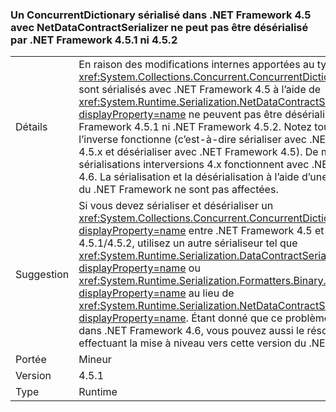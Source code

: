 ### <a name="a-concurrentdictionary-serialized-in-net-framework-45-with-netdatacontractserializer-cannot-be-deserialized-by-net-framework-451-or-452"></a>Un ConcurrentDictionary sérialisé dans .NET Framework 4.5 avec NetDataContractSerializer ne peut pas être désérialisé par .NET Framework 4.5.1 ni 4.5.2

|   |   |
|---|---|
|Détails|En raison des modifications internes apportées au type, les objets <xref:System.Collections.Concurrent.ConcurrentDictionary%602> qui sont sérialisés avec .NET Framework 4.5 à l’aide de <xref:System.Runtime.Serialization.NetDataContractSerializer?displayProperty=name> ne peuvent pas être désérialisés dans .NET Framework 4.5.1 ni .NET Framework 4.5.2. Notez toutefois que l’inverse fonctionne (c’est-à-dire sérialiser avec .NET Framework 4.5.x et désérialiser avec .NET Framework 4.5). De même, toutes les sérialisations interversions 4.x fonctionnent avec .NET Framework 4.6. La sérialisation et la désérialisation à l’aide d’une même version du .NET Framework ne sont pas affectées.|
|Suggestion|Si vous devez sérialiser et désérialiser un <xref:System.Collections.Concurrent.ConcurrentDictionary%602?displayProperty=name> entre .NET Framework 4.5 et .NET Framework 4.5.1/4.5.2, utilisez un autre sérialiseur tel que <xref:System.Runtime.Serialization.DataContractSerializer?displayProperty=name> ou <xref:System.Runtime.Serialization.Formatters.Binary.BinaryFormatter?displayProperty=name> au lieu de <xref:System.Runtime.Serialization.NetDataContractSerializer?displayProperty=name>. Étant donné que ce problème a été corrigé dans .NET Framework 4.6, vous pouvez aussi le résoudre en effectuant la mise à niveau vers cette version du .NET Framework.|
|Portée|Mineur|
|Version|4.5.1|
|Type|Runtime|

